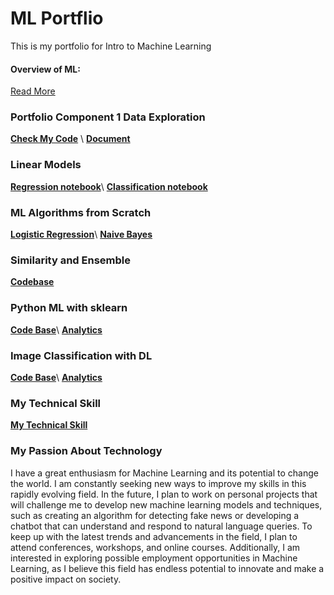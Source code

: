 # ML Portflio

This is my portfolio for Intro to Machine Learning

#### Overview of ML:

[Read More](https://github.com/nguyentran6698/NguyenTran_Porfolio/blob/89f9b2fa4df21f1ccc7cd276efbb03cd72663797/Overview%20of%20ML.pdf)

### Portfolio Component 1 Data Exploration

[**Check My Code**](https://github.com/nguyentran6698/NguyenTran_Porfolio/blob/410af865496ed1835c67ee53a486a231d8d41e86/assignment.cpp) \\
[**Document**](https://github.com/nguyentran6698/NguyenTran_Porfolio/blob/89f9b2fa4df21f1ccc7cd276efbb03cd72663797/Portfolio%20Component%201%20Data%20Exploration.pdf)

### Linear Models

[**Regression notebook**](https://github.com/nguyentran6698/NguyenTran_Porfolio/blob/8d9ba2e302b3a651661214ef54c785a6fa32939c/Regression.pdf)\\
[**Classification notebook**](https://github.com/nguyentran6698/NguyenTran_Porfolio/blob/1fdda3fac2f3895fdc7191ed372475915ddc37db/Classification.pdf)

### ML Algorithms from Scratch
[**Logistic Regression**](https://github.com/nguyentran6698/NguyenTran_Porfolio/blob/35d407578bc1d79439f99dae555fe350dac1f72c/LogisticRegression.cpp)\\
[**Naive Bayes**](https://github.com/nguyentran6698/NguyenTran_Porfolio/blob/35d407578bc1d79439f99dae555fe350dac1f72c/NaiveBayes.cpp)
### Similarity and Ensemble
[**Codebase**](https://github.com/nguyentran6698/NguyenTran_Porfolio)
### Python ML with sklearn
[**Code Base**](https://github.com/nguyentran6698/NguyenTran_Porfolio/blob/1a057b13c9c23f3951d19c8df89e191f73a0a016/Assignment.pdf)\\
[**Analytics**](https://github.com/nguyentran6698/NguyenTran_Porfolio/blob/1a057b13c9c23f3951d19c8df89e191f73a0a016/Analysis.pdf)
### Image Classification with DL
[**Code Base**](https://github.com/nguyentran6698/NguyenTran_Porfolio/blob/1a057b13c9c23f3951d19c8df89e191f73a0a016/Image%20Classification%20with%20DL.ipynb)\\
[**Analytics**](https://github.com/nguyentran6698/NguyenTran_Porfolio/blob/1a057b13c9c23f3951d19c8df89e191f73a0a016/ImageClassification.pdf)
### My Technical Skill
[**My Technical Skill**](https://github.com/nguyentran6698/NguyenTran_Porfolio/blob/810fdc2834129e79c241c319bbc673e89ca3b665/Resume-2023-Intern.pdf)
### My Passion About Technology
I have a great enthusiasm for Machine Learning and its potential to change the world. I am constantly seeking new ways to improve my skills in this rapidly evolving field. In the future, I plan to work on personal projects that will challenge me to develop new machine learning models and techniques, such as creating an algorithm for detecting fake news or developing a chatbot that can understand and respond to natural language queries. To keep up with the latest trends and advancements in the field, I plan to attend conferences, workshops, and online courses. Additionally, I am interested in exploring possible employment opportunities in Machine Learning, as I believe this field has endless potential to innovate and make a positive impact on society.
